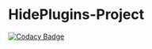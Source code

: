 # HidePlugins-Project
[![Codacy Badge](https://api.codacy.com/project/badge/Grade/c3cbd8b6ddc54531abb8337764458b99)](https://www.codacy.com/manual/ComplexCodegit/HidePlugins-Project?utm_source=github.com&amp;utm_medium=referral&amp;utm_content=ComplexCodegit/HidePlugins-Project&amp;utm_campaign=Badge_Grade)
